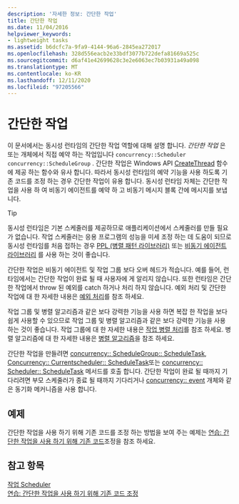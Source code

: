 ```yaml
---
description: '자세한 정보: 간단한 작업'
title: 간단한 작업
ms.date: 11/04/2016
helpviewer_keywords:
- lightweight tasks
ms.assetid: b6dcfc7a-9fa9-4144-96a6-2845ea272017
ms.openlocfilehash: 328d556eacb2e33bdf3077b722defa81669a525c
ms.sourcegitcommit: d6af41e42699628c3e2e6063ec7b03931a49a098
ms.translationtype: MT
ms.contentlocale: ko-KR
ms.lasthandoff: 12/11/2020
ms.locfileid: "97205566"
---
```

# <a name="lightweight-tasks"></a>간단한 작업

이 문서에서는 동시성 런타임의 간단한 작업 역할에 대해 설명 합니다. *간단한 작업* 은 또는 개체에서 직접 예약 하는 작업입니다 `concurrency::Scheduler` `concurrency::ScheduleGroup` . 간단한 작업은 Windows API [CreateThread](/windows/win32/api/processthreadsapi/nf-processthreadsapi-createthread) 함수에 제공 하는 함수와 유사 합니다. 따라서 동시성 런타임의 예약 기능을 사용 하도록 기존 코드를 조정 하는 경우 간단한 작업이 유용 합니다. 동시성 런타임 자체는 간단한 작업을 사용 하 여 비동기 에이전트를 예약 하 고 비동기 메시지 블록 간에 메시지를 보냅니다.

> [!TIP]
> 동시성 런타임은 기본 스케줄러를 제공하므로 애플리케이션에서 스케줄러를 만들 필요가 없습니다. 작업 스케줄러는 응용 프로그램의 성능을 미세 조정 하는 데 도움이 되므로 동시성 런타임를 처음 접하는 경우 [PPL (병렬 패턴 라이브러리)](../../parallel/concrt/parallel-patterns-library-ppl.md) 또는 [비동기 에이전트 라이브러리](../../parallel/concrt/asynchronous-agents-library.md) 를 사용 하는 것이 좋습니다.

간단한 작업은 비동기 에이전트 및 작업 그룹 보다 오버 헤드가 적습니다. 예를 들어, 런타임에서는 간단한 작업이 완료 될 때 사용자에 게 알리지 않습니다. 또한 런타임은 간단한 작업에서 throw 된 예외를 catch 하거나 처리 하지 않습니다. 예외 처리 및 간단한 작업에 대 한 자세한 내용은 [예외 처리](../../parallel/concrt/exception-handling-in-the-concurrency-runtime.md)를 참조 하세요.

작업 그룹 및 병렬 알고리즘과 같은 보다 강력한 기능을 사용 하면 복잡 한 작업을 보다 쉽게 사용할 수 있으므로 작업 그룹 및 병렬 알고리즘과 같은 보다 강력한 기능을 사용 하는 것이 좋습니다. 작업 그룹에 대 한 자세한 내용은 [작업 병렬 처리](../../parallel/concrt/task-parallelism-concurrency-runtime.md)를 참조 하세요. 병렬 알고리즘에 대 한 자세한 내용은 [병렬 알고리즘](../../parallel/concrt/parallel-algorithms.md)을 참조 하세요.

간단한 작업을 만들려면 [concurrency:: ScheduleGroup:: ScheduleTask](reference/schedulegroup-class.md#scheduletask), [Concurrency:: Currentscheduler:: ScheduleTask](reference/currentscheduler-class.md#scheduletask)또는 [concurrency:: Scheduler:: ScheduleTask](reference/scheduler-class.md#scheduletask) 메서드를 호출 합니다. 간단한 작업이 완료 될 때까지 기다리려면 부모 스케줄러가 종료 될 때까지 기다리거나 [concurrency:: event](../../parallel/concrt/reference/event-class.md) 개체와 같은 동기화 메커니즘을 사용 합니다.

## <a name="example"></a>예제

간단한 작업을 사용 하기 위해 기존 코드를 조정 하는 방법을 보여 주는 예제는 [연습: 간단한 작업을 사용 하기 위해 기존 코드](../../parallel/concrt/walkthrough-adapting-existing-code-to-use-lightweight-tasks.md)조정을 참조 하세요.

## <a name="see-also"></a>참고 항목

[작업 Scheduler](../../parallel/concrt/task-scheduler-concurrency-runtime.md)<br/>
[연습: 간단한 작업을 사용 하기 위해 기존 코드 조정](../../parallel/concrt/walkthrough-adapting-existing-code-to-use-lightweight-tasks.md)
